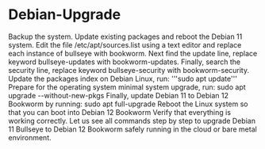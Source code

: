 # Debian-Upgrade
Backup the system.
Update existing packages and reboot the Debian 11 system.
Edit the file /etc/apt/sources.list using a text editor and replace each instance of bullseye with bookworm. Next find the update line, replace keyword bullseye-updates with bookworm-updates. Finally, search the security line, replace keyword bullseye-security with bookworm-security.
Update the packages index on Debian Linux, run:
'''sudo apt update'''
Prepare for the operating system minimal system upgrade, run:
sudo apt upgrade --without-new-pkgs
Finally, update Debian 11 to Debian 12 Bookworm by running:
sudo apt full-upgrade
Reboot the Linux system so that you can boot into Debian 12 Bookworm
Verify that everything is working correctly.
Let us see all commands step by step to upgrade Debian 11 Bullseye to Debian 12 Bookworm safely running in the cloud or bare metal environment.
